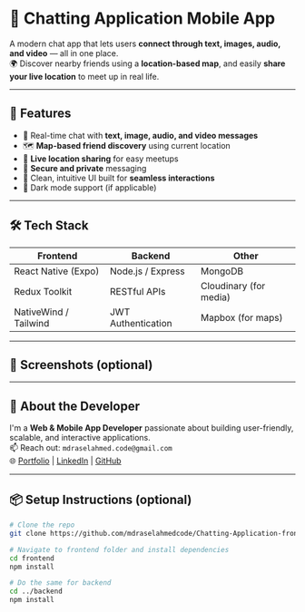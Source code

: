 # 💬 Chatting Application Mobile App

A modern chat app that lets users **connect through text, images, audio, and video** — all in one place.  
🌍 Discover nearby friends using a **location-based map**, and easily **share your live location** to meet up in real life.

---

## 🚀 Features

- 📱 Real-time chat with **text, image, audio, and video messages**
- 🗺️ **Map-based friend discovery** using current location
- 📍 **Live location sharing** for easy meetups
- 🔐 **Secure and private** messaging
- 🧠 Clean, intuitive UI built for **seamless interactions**
- 🌙 Dark mode support (if applicable)

---

## 🛠️ Tech Stack

| Frontend | Backend | Other |
|----------|---------|-------|
| React Native (Expo) | Node.js / Express | MongoDB |
| Redux Toolkit | RESTful APIs | Cloudinary (for media) |
| NativeWind / Tailwind | JWT Authentication | Mapbox (for maps) |

---

## 📸 Screenshots (optional)
<!-- Add image links here -->
<!-- ![Chat screen](./screenshots/chat.png) -->

---

## 👤 About the Developer

I'm a **Web & Mobile App Developer** passionate about building user-friendly, scalable, and interactive applications.  
📫 Reach out: `mdraselahmed.code@gmail.com`  
🌐 [Portfolio](#) | [LinkedIn](#) | [GitHub](https://github.com/mdraselahmedcode)

---

## 📦 Setup Instructions (optional)

```bash
# Clone the repo
git clone https://github.com/mdraselahmedcode/Chatting-Application-frontend.git

# Navigate to frontend folder and install dependencies
cd frontend
npm install

# Do the same for backend
cd ../backend
npm install
